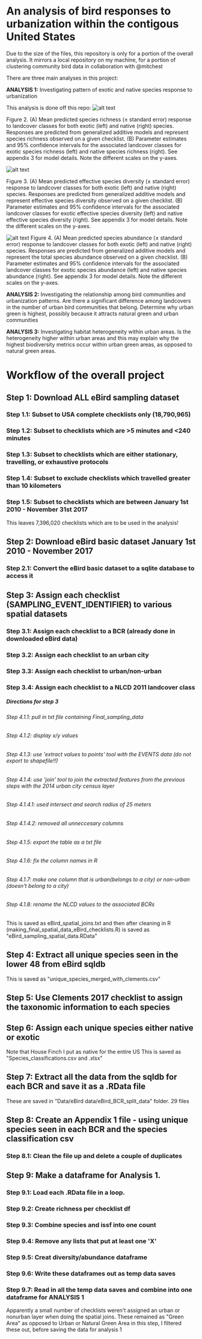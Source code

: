 # An analysis of bird responses to urbanization within the contigous United States

Due to the size of the files, this repository is only for a portion of the overall analysis. It mirrors a local repository on my machine, for a portion of clustering community bird data in collaboration with @mitchest

There are three main analyses in this project:

**ANALYSIS 1:** Investigating pattern of exotic and native species response to urbanization

This analysis is done off this repo:
![alt text](https://github.com/coreytcallaghan/United-States-Urban-Birds-Patterns/blob/master/Figures%20for%20paper/Figure%202/Figure_2.png)

Figure 2. (A) Mean predicted species richness (± standard error) response to landcover classes for both exotic (left) and native (right) species. Responses are predicted from generalized additive models and represent species richness observed on a given checklist. (B) Parameter estimates and 95% confidence intervals for the associated landcover classes for exotic species richness (left) and native species richness (right). See appendix 3 for model details. Note the different scales on the y-axes.

![alt text](https://github.com/coreytcallaghan/United-States-Urban-Birds-Patterns/blob/master/Figures%20for%20paper/Figure%203/Figure_3.png)

Figure 3. (A) Mean predicted effective species diversity (± standard error) response to landcover classes for both exotic (left) and native (right) species. Responses are predicted from generalized additive models and represent effective species diversity observed on a given checklist. (B) Parameter estimates and 95% confidence intervals for the associated landcover classes for exotic effective species diversity (left) and native effective species diversity (right). See appendix 3 for model details. Note the different scales on the y-axes.


![alt text](https://github.com/coreytcallaghan/United-States-Urban-Birds-Patterns/blob/master/Figures%20for%20paper/Figure%204/Figure_4.png)
Figure 4. (A) Mean predicted species abundance (± standard error) response to landcover classes for both exotic (left) and native (right) species. Responses are predicted from generalized additive models and represent the total species abundance observed on a given checklist. (B) Parameter estimates and 95% confidence intervals for the associated landcover classes for exotic species abundance (left) and native species abundance (right). See appendix 3 for model details. Note the different scales on the y-axes.


**ANALYSIS 2:** Investigating the relationship among bird communities and urbanization patterns. Are there a significant difference among landcovers in the number of urban bird communities that belong. Determine why urban green is highest, possibly because it attracts natural green and urban communities


**ANALYSIS 3:** Investigating habitat heterogeneity within urban areas. Is the heterogeneity higher within urban areas and this may explain why the highest biodiversity metrics occur within urban green areas, as opposed to natural green areas.


# Workflow of the overall project


## Step 1: Download ALL eBird sampling dataset

### Step 1.1: Subset to USA complete checklists only (18,790,965)
### Step 1.2: Subset to checklists which are >5 minutes and <240 minutes
### Step 1.3: Subset to checklists which are either stationary, travelling, or exhaustive protocols
### Step 1.4: Subset to exclude checklists which travelled greater than 10 kilometers
### Step 1.5: Subset to checklists which are between January 1st 2010 - November 31st 2017
This leaves 7,396,020 checklists which are to be used in the analysis! 


## Step 2: Download eBird basic dataset January 1st 2010 - November 2017

### Step 2.1: Convert the eBird basic dataset to a sqlite database to access it


## Step 3: Assign each checklist (SAMPLING_EVENT_IDENTIFIER) to various spatial datasets

### Step 3.1: Assign each checklist to a BCR (already done in downloaded eBird data)
### Step 3.2: Assign each checklist to an urban city
### Step 3.3: Assign each checklist to urban/non-urban
### Step 3.4: Assign each checklist to a NLCD 2011 landcover class


##### Directions for step 3 
###### Step 4.1.1: pull in txt file containing Final_sampling_data
###### Step 4.1.2: display x/y values
###### Step 4.1.3: use 'extract values to points' tool with the EVENTS data (do not export to shapefile!!)
###### Step 4.1.4: use 'join' tool to join the extracted features from the previous steps with the 2014 urban city census layer
###### Step 4.1.4.1: used intersect and search radius of 25 meters
###### Step 4.1.4.2: removed all unneccesary columns
###### Step 4.1.5: export the table as a txt file
###### Step 4.1.6: fix the column names in R
###### Step 4.1.7: make one column that is urban(belongs to a city) or non-urban (doesn't belong to a city)
###### Step 4.1.8: rename the NLCD values to the associated BCRs
This is saved as eBird_spatial_joins.txt and then after cleaning in R (making_final_spatial_data_eBird_checklists.R) is saved as "eBird_sampling_spatial_data.RData"


## Step 4: Extract all unique species seen in the lower 48 from eBird sqldb
This is saved as "unique_species_merged_with_clements.csv"


## Step 5: Use Clements 2017 checklist to assign the taxonomic information to each species


## Step 6: Assign each unique species either native or exotic
Note that House Finch I put as native for the entire US
This is saved as "Species_classifications.csv and .xlsx"


## Step 7: Extract all the data from the sqldb for each BCR and save it as a .RData file
These are saved in "Data/eBird data/eBird_BCR_split_data" folder. 29 files 


## Step 8: Create an Appendix 1 file - using unique species seen in each BCR and the species classification csv
### Step 8.1: Clean the file up and delete a couple of duplicates


## Step 9: Make a dataframe for Analysis 1. 
### Step 9.1: Load each .RData file in a loop.
### Step 9.2: Create richness per checklist df
### Step 9.3: Combine species and issf into one count
### Step 9.4: Remove any lists that put at least one 'X'
### Step 9.5: Creat diversity/abundance dataframe
### Step 9.6: Write these dataframes out as temp data saves
### Step 9.7: Read in all the temp data saves and combine into one dataframe for ANALYSIS 1
Apparently a small number of checklists weren't assigned an urban or nonurban layer when doing the spatial joins. These remained as "Green Area" as opposed to Urban or Natural Green Area in this step, I filtered these out, before saving the data for analysis 1




